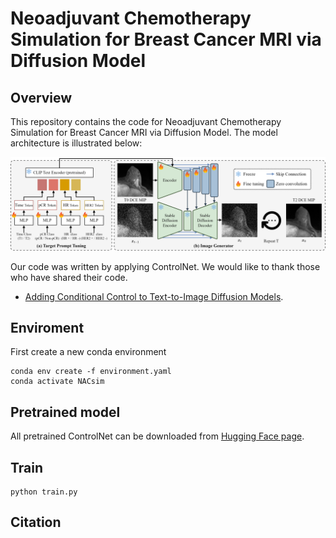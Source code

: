 # Neoadjuvant Chemotherapy Simulation for Breast Cancer MRI via Diffusion Model



## Overview

This repository contains the code for Neoadjuvant Chemotherapy Simulation for Breast Cancer MRI via Diffusion Model. The model architecture is illustrated below: 

![fig2](./asset/fig2.png)



Our code was written by applying ControlNet. We would like to thank those who have shared their code.

- [Adding Conditional Control to Text-to-Image Diffusion Models](https://github.com/lllyasviel/ControlNet?tab=readme-ov-file). 



## Enviroment

First create a new conda environment

```shell
conda env create -f environment.yaml
conda activate NACsim
```



## Pretrained model

All pretrained ControlNet can be downloaded from [Hugging Face page](https://huggingface.co/thibaud/controlnet-sd21/tree/main). 



## Train

```shell
python train.py
```



## Citation
